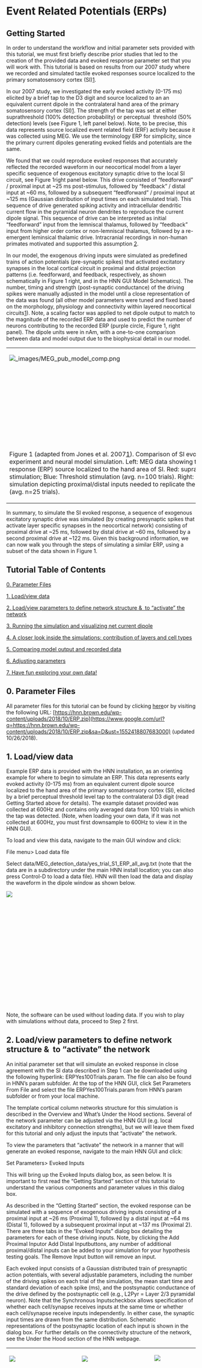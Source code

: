 
<div>

<span class="c18 c35"></span>

</div>

# <span class="c9 c18">Event Related Potentials (ERPs)</span>

<span class="c0"></span>

## <span class="c11">Getting Started</span><span class="c0"> </span>

<span class="c4">In order to understand the workflow and initial parameter sets provided with this tutorial, we must first briefly describe prior studies that led to the creation of the provided data and evoked response parameter set that you will work with. This tutorial is based on results from our 2007 study</span> <span class="c4">where we recorded and simulated tactile evoked responses source localized to the primary somatosensory cortex (SI)</span><span class="c4 c25">[1](https://www.google.com/url?q=https://paperpile.com/c/2dja22/RnG2&sa=D&ust=1552418807676000)</span><span class="c0">.  </span>

<span class="c0"></span>

<span class="c4">In</span> <span class="c4">our</span> <span class="c4">2007</span><span class="c4"> study</span><span class="c4">, we investigated the early evoked activity (0-175 ms) elicited by a brief tap to the D3 digit and source localized to an an equivalent current dipole in the contralateral hand area of the primary somatosensory cortex (SI)</span><span class="c4 c25">[1](https://www.google.com/url?q=https://paperpile.com/c/2dja22/RnG2&sa=D&ust=1552418807676000)</span><span class="c4">. The strength of the tap was set at either suprathreshold (100% detection probability) or perceptual  threshold (50% detection) levels (see</span> <span class="c9">Figure 1</span><span class="c0">, left panel below). Note, to be precise, this data represents source localized event related field (ERF) activity because it was collected using MEG. We use the terminology ERP for simplicity, since the primary current dipoles generating evoked fields and potentials are the same.</span>

<span class="c0"></span>

<span class="c4">We found that we could reproduce evoked responses that accurately reflected the recorded waveform in our neocortical model from a layer specific sequence of exogenous excitatory synaptic drive to the local SI circuit, see</span> <span class="c9">Figure 1</span><span class="c4">right panel below. This drive consisted of “feedforward” / proximal input at ~25 ms post-stimulus, followed by “feedback” / distal input at ~60 ms, followed by a subsequent “feedforward” / proximal input at ~125 ms (Gaussian distribution of input times on each simulated trial). This sequence of drive generated spiking activity and intracellular dendritic current flow in the pyramidal neuron dendrites to reproduce the current dipole signal. This sequence of drive can be interpreted as initial “feedforward” input from the lemniscal thalamus, followed by “feedback” input from higher order cortex or non-lemniscal thalamus, followed by a re-emergent leminsical thalamic drive. Intracranial recordings in non-human primates motivated and supported this assumption</span> <span class="c4 c25">[2](https://www.google.com/url?q=https://paperpile.com/c/2dja22/IAm7&sa=D&ust=1552418807677000)</span><span class="c0">.  </span>

<span class="c0"></span>

<span class="c4">In our model, the exogenous driving inputs were simulated as predefined trains of action potentials (pre-synaptic spikes) that activated excitatory synapses in the local cortical circuit in proximal and distal projection patterns (i.e. feedforward, and feedback, respectively, as shown schematically in</span> <span class="c9">Figure 1</span><span class="c4"> right, and in the HNN GUI Model Schematics). The number, timing and strength (post-synaptic conductance) of the driving spikes were manually adjusted in the model until a close representation of the data was found (all other model parameters were tuned and fixed based on the morphology, physiology and connectivity within layered neocortical circuits</span><span class="c4 c25">[1](https://www.google.com/url?q=https://paperpile.com/c/2dja22/RnG2&sa=D&ust=1552418807678000)</span><span class="c4">). Note, a scaling factor was applied to net dipole output to match to the magnitude of the recorded ERP data and used to predict the number of neurons contributing to the recorded ERP (purple circle,</span> <span class="c9">Figure 1</span><span class="c0">, right panel). The dipole units were in nAm, with a one-to-one comparison between data and model output due to the biophysical detail in our model.</span>

<span class="c0"></span>

<a id="t.7684f4301bfea171973b4588a5790ff9520ebaa9"></a><a id="t.0"></a>

<table class="c22">

<tbody>

<tr class="c23">

<td class="c32" colspan="1" rowspan="1">

<span style="overflow: hidden; display: inline-block; margin: 0.00px 0.00px; border: 0.00px solid #000000; transform: rotate(0.00rad) translateZ(0px); -webkit-transform: rotate(0.00rad) translateZ(0px); width: 624.00px; height: 216.00px;">![_images/MEG_pub_model_comp.png](images/image8.png)</span>

</td>

</tr>

<tr class="c23">

<td class="c32" colspan="1" rowspan="1">

<span class="c9 c20">Figure 1 (adapted from Jones et al. 2007</span><span class="c4 c20 c38">[1](https://www.google.com/url?q=https://paperpile.com/c/2dja22/RnG2&sa=D&ust=1552418807679000)</span><span class="c9 c20">). Comparison of SI evoked response in experiment and neural model simulation.</span><span class="c4 c20"> Left: MEG data showing tactile evoked response (ERP) source localized to the hand area of SI. Red: suprathreshold stimulation; Blue: Threshold stimulation (avg. n=100 trials). Right: Neural model simulation depicting proximal/distal inputs needed to replicate the ERP waveform (avg. n=25 trials).</span>

</td>

</tr>

</tbody>

</table>

<span class="c4 c20 c26"></span>

<span class="c4">In summary, to simulate the SI evoked response, a sequence of exogenous excitatory synaptic drive was simulated (by creating presynaptic spikes that activate layer specific synapses in the neocortical network) consisting of proximal drive at ~25 ms, followed by distal drive at ~60 ms, followed by a second proximal drive at ~122 ms.</span> <span class="c0">Given this background information, we can now walk you through the steps of simulating a similar ERP, using a subset of the data shown in Figure 1\.</span>

<span class="c0"></span>

## <span class="c9 c18">Tutorial Table of Contents</span>

<span class="c4 c7">[0\. Parameter Files](#h.rqn03d2ohjrl)</span>

<span class="c4 c7">[1\. Load/view data](#h.5qzo01dh8vq2)</span>

<span class="c4 c7">[2\. Load/view parameters to define network structure &  to “activate” the network](#h.hh51qt4xzonu)</span>

<span class="c4 c7">[3\. Running the simulation and visualizing net current dipole](#h.648kphqvweys)</span>

<span class="c4 c7">[4\. A closer look inside the simulations: contribution of layers and cell types](#h.ngu4sc4vflw0)</span>

<span class="c4 c7">[5\. Comparing model output and recorded data](#h.2etyrw72rxzt)</span>

<span class="c4 c7">[6\. Adjusting parameters](#h.t9wtw099ye6v)</span>

<span class="c4 c7">[7\. Have fun exploring your own data!](#h.xz4ew3g9mz6n)</span>

## <span class="c9 c18"></span>

## <span class="c9 c18">0\. Parameter Files</span>

<span class="c4">All parameter files for this tutorial can be found by clicking</span> <span class="c4 c7">[here](https://www.google.com/url?q=https://hnn.brown.edu/wp-content/uploads/2018/10/ERP.zip&sa=D&ust=1552418807682000)</span><span class="c4">or by visiting the following URL:</span> <span class="c4 c7">[https://hnn.brown.edu/wp-content/uploads/2018/10/ERP.zip](https://www.google.com/url?q=https://hnn.brown.edu/wp-content/uploads/2018/10/ERP.zip&sa=D&ust=1552418807683000)</span><span class="c4"> (updated 10/26/2018).</span>

## <span class="c9 c18"></span>

## <span class="c9 c18">1\. Load/view data</span>

<span class="c4">Example ERP data is provided with the HNN installation, as an orienting example for where to begin to simulate an ERP. This data represents early evoked activity (0-175 ms) from an equivalent current dipole source localized to the hand area of the primary somatosensory cortex (SI), elicited by a brief perceptual threshold level tap to the contralateral D3 digit (read</span> <span class="c9">Getting Started</span><span class="c0"> above for details). The example dataset provided was collected at 600Hz and contains only averaged data from 100 trials in which the tap was detected. (Note, when loading your own data, if it was not collected at 600Hz, you must first downsample to 600Hz to view it in the HNN GUI).</span>

<span class="c0"></span>

<span class="c0">To load and view this data, navigate to the main GUI window and click:</span>

<span class="c2">File menu</span><span class="c4">></span> <span class="c2">Load data file</span>

<span class="c0"></span>

<span class="c4">S</span><span class="c0">elect data/MEG_detection_data/yes_trial_S1_ERP_all_avg.txt (note that the data are in a subdirectory under the main HNN install location; you can also press Control-D to load a data file). HNN will then load the data and display the waveform in the dipole window as shown below.</span>

<span class="c0"></span>

<span style="overflow: hidden; display: inline-block; margin: 0.00px 0.00px; border: 0.00px solid #000000; transform: rotate(0.00rad) translateZ(0px); -webkit-transform: rotate(0.00rad) translateZ(0px); width: 345.50px; height: 305.63px;">![](images/image7.png)</span>

<span class="c0"></span>

<span class="c4">Note, the software can be used</span> <span class="c4 c20">without</span> <span class="c0">loading data. If you wish to play with simulations without data, proceed to Step 2 first.</span>

<span class="c0"></span>

## <span class="c9 c18">2\. Load/view parameters to define network structure &  to “activate” the network</span>

<span class="c4">An initial parameter set that will simulate an evoked response in close agreement with the SI data described in Step 1 can be downloaded using the following hyperlink:</span> <span class="c4">ERPYes100Trials.param</span><span class="c4">. The file can also be found in HNN’s param subfolder.</span> <span class="c4">At the top of the HNN GUI, click</span> <span class="c2">Set Parameters From File</span><span class="c0"> and select the file ERPYes100Trials.param from HNN’s param subfolder or from your local machine.</span>

<span class="c0"></span>

<span class="c4">The template cortical column networks structure for this simulation is described in the</span> <span class="c4">Overview and What’s Under the Hood sections</span><span class="c0">. Several of the network parameter can be adjusted via the HNN GUI (e.g. local excitatory and inhibitory connection strengths), but we will leave them fixed for this tutorial and only adjust the inputs that “activate” the network.</span>

<span class="c0"></span>

<span class="c0">To view the parameters that “activate” the network in a manner that will generate an evoked response, navigate to the main HNN GUI and click:</span>

<span class="c2">Set Parameters</span><span class="c4">></span> <span class="c0 c24">Evoked Inputs</span>

<span class="c0"></span>

<span class="c4">This will bring up the Evoked Inputs dialog box, as seen below.</span> <span class="c0">It is important to first read the “Getting Started” section of this tutorial to understand the various components and parameter values in this dialog box.</span>

<span class="c0"></span>

<span class="c4">As described in the “Getting Started” section, the evoked response can be simulated with a sequence of exogenous driving inputs consisting of a proximal input at ~26 ms (Proximal 1), followed by a distal input at ~64 ms (Distal 1), followed by a subsequent proximal input at ~137 ms (Proximal 2). There are three tabs in the “Evoked Inputs” dialog box detailing the parameters for each of these driving inputs. Note, by clicking the</span> <span class="c2">Add Proximal Input</span><span class="c4">or</span> <span class="c2">Add Distal Input</span><span class="c4">buttons, any number of additional proximal/distal inputs can be added to your simulation for your hypothesis testing goals. The</span> <span class="c2">Remove Input</span><span class="c0"> button will remove an input.</span>

<span class="c0"></span>

<span class="c4">Each evoked input consists of a Gaussian distributed train of presynaptic action potentials, with several adjustable parameters, including the number of the driving spikes on each trial of the simulation, the mean start time and standard deviation of each spike (ms), and the postsynaptic conductance of the drive defined by the postsynaptic cell (e.g., L2Pyr = Layer 2/3 pyramidal neuron). Note that the</span> <span class="c4 c20">Synchronous Inputs</span><span class="c4">checkbox allows specification of whether each cell/synapse receives inputs at the same time or whether each cell/synapse receive inputs independently. In either case, the synaptic input times are drawn from the same distribution. Schematic representations of the postsynaptic location of each input is shown in the dialog box. For further details on the connectivity structure of the network, see the</span> <span class="c4 c20">Under the Hood</span><span class="c0"> section of the HNN webpage.  </span>

<span class="c0"></span>

<a id="t.4ddb8f843d82ffd23098bf8aea89b4b1c103b929"></a><a id="t.1"></a>

<table class="c22">

<tbody>

<tr class="c17">

<td class="c1" colspan="1" rowspan="1">

<span style="overflow: hidden; display: inline-block; margin: 0.00px 0.00px; border: 0.00px solid #000000; transform: rotate(0.00rad) translateZ(0px); -webkit-transform: rotate(0.00rad) translateZ(0px); width: 177.03px; height: 403.53px;">![](images/image17.png)</span>

</td>

<td class="c1" colspan="1" rowspan="1">

<span style="overflow: hidden; display: inline-block; margin: 0.00px 0.00px; border: 0.00px solid #000000; transform: rotate(0.00rad) translateZ(0px); -webkit-transform: rotate(0.00rad) translateZ(0px); width: 177.03px; height: 403.53px;">![](images/image25.png)</span>

</td>

<td class="c1" colspan="1" rowspan="1">

<span style="overflow: hidden; display: inline-block; margin: 0.00px 0.00px; border: 0.00px solid #000000; transform: rotate(0.00rad) translateZ(0px); -webkit-transform: rotate(0.00rad) translateZ(0px); width: 178.50px; height: 406.89px;">![](images/image5.png)</span>

</td>

</tr>

</tbody>

</table>

<span class="c0"></span>

## <span class="c11">3\. Running the simulation and visualizing net current dipole</span>

<span class="c4">Now that we have an initial parameter set, we can run a series of simulations (100 trials) that</span> <span class="c4">will produce the output shown below. On each simulated trial, the timings of the evoked inputs (i.e., spikes) are chosen from a Gaussian distribution with mean and stdev (standard deviation) as defined in the “Evoked Inputs” dialog boxes. Histograms of each of the evoked inputs will be displayed at the top of the HNN GUI. In the figure below, the thin gray traces are dipole signals from individual trials while the thick black trace is the average ERP, with histograms of the proximal (red, evprox) and distal (green, evdist) driving spikes shown above. Arrows indicate the mean timing of the proximal and distal drive, and the directionality roughly describes the direction of the driven primary dipole currents. This figure also shows MEG data (red; loaded in Step 1) and the root-mean-squared-error comparison between data and model. You can remove the data from the figure by going to to the file menu and choose Clear Data File (</span><span class="c2">File</span><span class="c4">></span> <span class="c2">Clear Data File; or pres Control-C</span><span class="c0">).  </span>

<span class="c0"></span>

<span style="overflow: hidden; display: inline-block; margin: 0.00px 0.00px; border: 0.00px solid #000000; transform: rotate(0.00rad) translateZ(0px); -webkit-transform: rotate(0.00rad) translateZ(0px); width: 482.00px; height: 445.76px;">![](images/image20.png)</span>

<span class="c0"></span>

<span class="c4">To run this simulation, we’ll first change the simulation name (i.e., the name under which the simulated data will be saved), and reduce the number of trials for a faster simulation. In the “Set Parameters” dialog box, enter a new</span> <span class="c4 c20">descriptive</span><span class="c4">name for the simulation here; for example,</span> <span class="c4 c20">ERPYes2Trials</span><span class="c0">, as shown below.</span>

<span class="c0"></span>

<span style="overflow: hidden; display: inline-block; margin: 0.00px 0.00px; border: 0.00px solid #000000; transform: rotate(0.00rad) translateZ(0px); -webkit-transform: rotate(0.00rad) translateZ(0px); width: 162.67px; height: 190.58px;">![](images/image22.png)</span>

<span class="c0"></span>

<span class="c4">Next, press the</span> <span class="c2">Run</span><span class="c4"> </span><span class="c4">button in the “Set Parameters” dialog box, and a “Run Parameters” dialog box will open, with several adjustable parameters, as shown below. These parameters control the duration, integration time step, number of trials, and number of computer processing cores to run the simulation with.</span> <span class="c4 c20">Note: NumCores is the number of cores to parallelize the model, is automatically detected by HNN and may differ, depending on your hardware</span><span class="c9">.</span> <span class="c0">For a faster simulation, change  the number of trials from 100 to 2\.</span>

<span class="c0"></span>

<span style="overflow: hidden; display: inline-block; margin: 0.00px 0.00px; border: 0.00px solid #000000; transform: rotate(0.00rad) translateZ(0px); -webkit-transform: rotate(0.00rad) translateZ(0px); width: 193.33px; height: 145.69px;">![](images/image9.png)</span>

<span class="c9 c18"></span>

<span class="c4">Next, navigate to the main HNN GUI window, shown above, and press the</span> <span class="c2">Run Simulation</span><span class="c0">. This will start the simulation, which should take 1-2 minutes depending on your hardware.</span>

<span class="c0"></span>

<span style="overflow: hidden; display: inline-block; margin: 0.00px 0.00px; border: 0.00px solid #000000; transform: rotate(0.00rad) translateZ(0px); -webkit-transform: rotate(0.00rad) translateZ(0px); width: 486.00px; height: 429.92px;">![](images/image28.png)</span>

<span class="c0"></span>

<span class="c0">The above figure shows model output in a white window in the HNN GUI after running 2 trials. Here, the experimental data was removed from the window; to do this, navigate to the main GUI and select:</span>

<span class="c2">File</span><span class="c4">></span> <span class="c2">Clear data file</span>

<span class="c0"></span>

<span class="c4">The top two panels of the model output show histograms of input times from distal evoked inputs in green (</span><span class="c4 c20">evdist</span><span class="c4">) and proximal evoked inputs in red (</span><span class="c4 c20">evprox</span><span class="c0">).  The bottom panel shows the simulated dipole signals. The gray traces are from individual trials while the black trace is the average across trials.</span>

<span class="c0"></span>

<span class="c4">Importantly, note that a scaling factor of 3000.00 was multiplied by the net dipole produced by the model, as seen on the y-axis scale. This scaling factor can be adjusted to match the magnitude of the recorded data; the value of 3000 is the default value for the loaded parameter</span><span class="c4">set.</span> <span class="c4">To change this scaling factor, click on the</span> <span class="c2">Run</span><span class="c4">button on the main parameter dialog. Then click on the</span> <span class="c4">“</span><span class="c4">Analysis” tab</span> <span class="c0">and enter the desired scaling factor in the “Dipole Scaling” text box, as shown below.</span>

<span class="c0"></span>

<span style="overflow: hidden; display: inline-block; margin: 0.00px 0.00px; border: 0.00px solid #000000; transform: rotate(0.00rad) translateZ(0px); -webkit-transform: rotate(0.00rad) translateZ(0px); width: 262.50px; height: 197.81px;">![](images/image6.png)</span>

<span class="c0"></span>

<span class="c4">In this case, since the template model contains 200 pyramidal neurons (PNs), the simulation predicts that the number of cells that contribute to the signal is 600,000 (200 x 3000)</span><span class="c4"> PNs.</span>

<span class="c0"></span>

<span class="c4">Also note that in the ERP simulation shown, the raw dipole signal was smoothed using a Hamming filter using a window size of 30 milliseconds, in order to reduce</span> <span class="c4">noise</span> <span class="c0">in the ERP signal generated by this reduced network model. The level of smoothing can be changed through setting the value in the parameters by setting the Dipole Smooth Window (ms) in the Run/Analysis dialog box shown above.</span>

<span class="c4 c26 c20"></span>

<span class="c0">The longer the smoothing window, the more smoothing will occur. To turn off smoothing entirely, set the window size to 0\. Below, we provide an example of the same simulation with smoothing turned off entirely. Note the higher-frequency content compared to the ERP simulation with smoothing turned on.</span>

<span class="c0"></span>

<span class="c0">Also note that before running this simulation, we removed the prior simulation by pressing the “Remove Simulation” button at the bottom of the GUI while it was selected. Had we not done so, both simulation dipoles would be displayed (old simulation with dotted line, new simulation with solid line; see “Tour of the GUI” for more details on simulation control). In the remainder of the tutorial, before running a new simulation, we always remove the previously run simulation.</span>

<span class="c0"></span>

<span style="overflow: hidden; display: inline-block; margin: 0.00px 0.00px; border: 0.00px solid #000000; transform: rotate(0.00rad) translateZ(0px); -webkit-transform: rotate(0.00rad) translateZ(0px); width: 451.29px; height: 399.21px;">![](images/image3.png)</span>

<span class="c0"></span>

## <span class="c11">4\. A closer look inside the simulations: contribution of layers and cell types</span>

<span class="c4">One of the main advantages of simulating neocortical activity is that we can dive into the details of the simulation to investigate the contribution of different components in the network; e.g., layers, cell types,</span> <span class="c4 c20">etc</span><span class="c0">. HNN currently enables the viewing of the following:</span>

<span class="c0">(1) layer specific dipole activity</span>

<span class="c0">(2) spiking activity in each individual neuron population</span>

<span class="c0"></span>

### <span class="c9 c18">Viewing layer specific current dipoles</span>

<span class="c4">F</span><span class="c0">rom the main HNN GUI window, click:</span>

<span class="c2">View</span><span class="c4">></span> <span class="c0 c24">View Simulation Dipoles</span>

<span class="c0"></span>

<span class="c0">This will allow the user to view the dipole signal contributions from individual layers. The following window will appear (first reload the ERPYes2Trials.param simulation, that was run above, into HNN).</span>

<span class="c0"></span>

<span style="overflow: hidden; display: inline-block; margin: 0.00px 0.00px; border: 0.00px solid #000000; transform: rotate(0.00rad) translateZ(0px); -webkit-transform: rotate(0.00rad) translateZ(0px); width: 400.00px; height: 437.55px;">![](images/image14.png)</span>

<span class="c0"></span>

<span class="c0">This window shows the dipole contributions from Layer 2/3 (top), Layer 5 (middle), and the aggregate (bottom). Note the different features in Layer 2/3 vs Layer 5 dipole signals, allowing you to tease apart how the different cortical layers contribute to different net waveform features. In this figure, the gray traces are from individual trials (n=2), and the white trace is the average across trials. The same dipole scaling factor is applied (3000.0).</span>

<span class="c0"></span>

<span class="c4">The bottom drop-down menu, which currently has “Show All Trials” selected, allows you to change the view to show the dipole signals from an individual trial. You can also save the image using the standard matplotlib menu at the top (see</span> <span class="c4 c7">[https://matplotlib.org/](https://www.google.com/url?q=https://matplotlib.org/&sa=D&ust=1552418807697000)</span><span class="c0"> for more information).</span>

<span class="c0"></span>

### <span class="c9 c18">Viewing network spiking activity</span>

<span class="c0">To view the spiking activity generated by different neuronal populations in the network, navigate to the main GUI window and select:</span>

<span class="c2">View</span><span class="c4">></span> <span class="c0 c24">View Simulation Spiking Activity</span>

<span class="c0"></span>

<span class="c0">The following window will appear.</span>

<span class="c0"></span>

<span style="overflow: hidden; display: inline-block; margin: 0.00px 0.00px; border: 0.00px solid #000000; transform: rotate(0.00rad) translateZ(0px); -webkit-transform: rotate(0.00rad) translateZ(0px); width: 453.66px; height: 477.09px;">![](images/image12.png)</span>

<span class="c0"></span>

<span class="c4">This window shows the spiking activity produced in each population in response to the evoked inputs. The top two panels show histograms of distal evoked inputs (green) and proximal evoked inputs (red) provided to the neurons. The large third panel shows a raster plot of the spiking activity generated by the individual neurons, with different populations in different colors as labeled  (x-axis: time in ms; y-axis: neuron identifier). The neuron identifiers are arranged vertically by layer, with top representing supragranular layers and the bottom representing the infragranular layers. Individual neuron types are drawn in the different colors shown in the legend. The dotted lines in the bottom panel show a time-series of summed activity per population (these use the same color code as the individual spikes; you can turn these lines off or on by selecting</span> <span class="c2">View</span><span class="c4">></span> <span class="c2">Toggle Histograms</span><span class="c0">). The initial view shows the aggregate spiking activity across trials. To see spiking activity generated by a single trial, select the trial number using the combination box at the bottom of the window. This spike viewer window also provides the standard save/navigation functionality through the matplotlib control at the top.</span>

<span class="c0"></span>

### <span class="c9 c18">Viewing ERP Spectrograms</span>

<span class="c4">HNN allows you to generate a time-frequency representation of ERP dipole signals. In order to do so, access the</span> <span class="c4">Run</span><span class="c4">parameters by selecting</span> <span class="c2">Run</span><span class="c4"> and clicking on the “</span><span class="c4">Analysis”</span><span class="c4">tab. Then set the</span> <span class="c4 c20">Save spectral data</span><span class="c0"> value to 1\.</span>

<span class="c0"></span>

<span class="c4">Running an ERP simulation will now display the wavelet time-frequency representation of the ERP dipole signal as shown in the figure below. Note that when running multiple trials, the average of individual wavelet transforms is shown, rather than performing the wavelet transform on the average dipole signal.</span> <span class="c4">Also note that in the simulation below, the evoked inputs were shifted forward 50 ms in time, because the wavelet analysis cuts off the first 50 ms of the dipole signal to avoid edge artifacts.</span><span class="c0"> Finally, note that the previous simulation was removed before running this new simulation.</span>

<span class="c0"></span>

<span style="overflow: hidden; display: inline-block; margin: 0.00px 0.00px; border: 0.00px solid #000000; transform: rotate(0.00rad) translateZ(0px); -webkit-transform: rotate(0.00rad) translateZ(0px); width: 430.50px; height: 380.83px;">![](images/image13.png)</span>

<span class="c0"></span>

## <span class="c9 c18">5\. Comparing model output and recorded data</span>

<span class="c4">When data are loaded into HNN and a simulation is run, the software automatically calculates and plots root-mean-squared-error (RMSE) between the average simulation ERP waveform and the waveform loaded. An example of this is shown in the figure below for the two trial simulation described in Step 4\. To create this figure, follow Step 1 to load the yes_trial_S1_ERP_all_avg.txt data file (</span><span class="c2">File</span><span class="c4">></span> <span class="c2">Load data file</span><span class="c4">and select data/MEG_detection_data/yes_trial_S1_ERP_all_avg.txt). HNN will load the data and display the waveform in the dipole window as shown with a</span> <span class="c4">blue</span><span class="c0"> dotted line below. (Note, when loading your own data, if it was not collected at 600 Hz, you must first downsample to 600 Hz to view it in the HNN GUI).</span>

<span class="c0"></span>

<span style="overflow: hidden; display: inline-block; margin: 0.00px 0.00px; border: 0.00px solid #000000; transform: rotate(0.00rad) translateZ(0px); -webkit-transform: rotate(0.00rad) translateZ(0px); width: 460.76px; height: 407.59px;">![](images/image10.png)</span>

<span class="c0"></span>

<span class="c4">HNN will also calculate the root-mean-squared-error (RMSE) between the average simulation simulated ERP waveform (black trace, n=2 trials ) and the waveform loaded from the .txt file. As seen in the figure, the RMSE=5.37 in this case. Notice that when we simulated more trials (n=100), as shown in the figure</span> <span class="c4">in Step</span> <span class="c4">3, the RMSE between the data and the simulated average ERP was slightly higher (RMSE=5.57).</span> <span class="c4">Depending on the number of trials you run, and adjustments to the parameter values, you may be able to reduce the RMSE.</span>

<span class="c0"></span>

## <span class="c9 c18">6\. Adjusting parameters</span>

<span class="c4">Parameter a</span><span class="c4">djustments will be key to developing and testing hypotheses on the circuit origin of your own ERP data. HNN is designed so that many of parameters in the model can be adjusted from the GUI</span> <span class="c4">(see Tour of the GUI)</span><span class="c0">. Here, we’ll walk through examples of how to adjust several “Evoked Input” parameters to investigate how they impact the evoked response.</span>

<span class="c0"></span>

### <span class="c9">6.1 Changing the synchrony of the evoked inputs</span>

<span class="c4">In the example evoked response simulation described in Step 3, the time that each exogenous driving spike was provided to each cell in the local network was chosen independently from a Gaussian distribution, for both the proximal and distal inputs; this variability in timing created variability in the response of each cell in the network. Asynchronous exogenous drive is the default configuration in HNN. HNN also provides the capability to provide exogenous driving inputs to all cells in the network synchronously (0ms lag); t</span><span class="c0">his will reduce variability in timing of evoked inputs, producing a stronger response, and may or may not provide a better fit to the data.  </span>

<span class="c0"></span>

<span class="c4">To change the evoked inputs to contact the cells in network synchronously, first change the simulation name to,</span> <span class="c4 c20">e.g.,</span><span class="c4">ERPYes2TrialsSync in the main</span> <span class="c2">Set Parameters</span><span class="c0"> window. This will save the simulation data to a file with this new name. If you don’t still have the “Evoked Inputs” dialog window open, click:</span>

<span class="c4">        </span><span class="c2">Set Parameters</span><span class="c4">></span> <span class="c0 c24">Evoked Inputs</span>

<span class="c0"></span>

<span class="c4">Click the “</span><span class="c4">Synchronous Inputs”</span><span class="c4">checkbox, then press the</span> <span class="c2">Start Simulation</span><span class="c0"> button in the main HNN GUI.</span>

<span class="c0"></span>

<span style="overflow: hidden; display: inline-block; margin: 0.00px 0.00px; border: 0.00px solid #000000; transform: rotate(0.00rad) translateZ(0px); -webkit-transform: rotate(0.00rad) translateZ(0px); width: 180.53px; height: 411.51px;">![](images/image19.png)</span>

<span class="c0"></span>

<span class="c0">After the simulation has completed, you’ll see the following output. Although the model replicates some gross features of the experimental data, the fit to the data is now substantially worse (RMSE=16.25). Notice also that there is significantly lower variability of the input times in the green/red histograms at the top of the figure (compare to evoked response inputs shown in Step 5), predicting (in this case) the evoked responses are more likely to be non-synchronous. Remember, however, that this simulation is only based on two trials.</span>

<span class="c0"></span>

<span style="overflow: hidden; display: inline-block; margin: 0.00px 0.00px; border: 0.00px solid #000000; transform: rotate(0.00rad) translateZ(0px); -webkit-transform: rotate(0.00rad) translateZ(0px); width: 475.75px; height: 420.86px;">![](images/image11.png)</span>

<span class="c0"></span>

<span class="c0">If you’re adventurous and have some time, try running the same parameters with 100 trials. Doing so will reduce the RMSE as shown in the image below (RMSE=13.92). Notice also the change in the histograms of driving spikes.</span>

<span class="c0"></span>

<span style="overflow: hidden; display: inline-block; margin: 0.00px 0.00px; border: 0.00px solid #000000; transform: rotate(0.00rad) translateZ(0px); -webkit-transform: rotate(0.00rad) translateZ(0px); width: 480.00px; height: 424.62px;">![](images/image26.png)</span>

<span class="c0"></span>

### <span class="c9 c18">6.1.1 Exercises for further exploration</span>

*   <span class="c0">Try adjusting the duration and strength of the distal drive; how does this affect the simulation?</span>
*   <span class="c0">View the evoked responses for different values of the scaling parameter set with “Dipole Scaling” in the Run/Analysis dialog box; how does this affect the simulation?</span>
*   <span class="c0">View the evoked responses for different values of the smoothing parameter set with Dipole Smooth Window (ms) in the Run/Analysis dialog box; how does this affect the simulation?</span>

### <span class="c9 c18"></span>

### <span class="c9">6.2 Changing the timing and strength (post-synaptic conductance) of the evoked inputs</span>

<span class="c4">For this part of the tutorial, we’ll load a different experimental data set into the GUI, at first keeping the simulated data from step 6.1\. The new experimental data represents the evoked response from</span> <span class="c4 c20">non-detected</span><span class="c4"> threshold level stimuli in the experiment described in the “Getting Started” section above</span><span class="c4 c25">[1](https://www.google.com/url?q=https://paperpile.com/c/2dja22/RnG2&sa=D&ust=1552418807707000)</span><span class="c0">.</span>

<span class="c0"></span>

<span class="c4">First, let’s clear the MEG data from the</span> <span class="c4 c20">detected</span><span class="c4">threshold level stimuli. To do this, click</span> <span class="c2">File</span><span class="c4">></span> <span class="c2">Clear data file</span><span class="c0"> from the main GUI window (or press Control-C).</span>

<span class="c0"></span>

<span class="c4">Next, load the data from the</span> <span class="c4 c20">non-detected</span><span class="c4">trials. Go to</span> <span class="c2">File</span><span class="c4">></span> <span class="c2">Load data file</span><span class="c4"> (or press Control-D) and select data/MEG_detection_data/</span><span class="c4">no_trial_S1_ERP_all_avg</span><span class="c0">.txt. Notice that the timing and magnitude of the peaks in this new data set (the purple dashed curve in the below figure) are different than for the evoked responses that were detected (shown in red curve in Step 6.1).</span>

<span class="c0"></span>

<span class="c0">HNN will automatically recalculate the model fit to the data (i.e, the RMSE between the average model response and the loaded data) based on the prior simulations (Step 6.1), showing that the previously used parameter set gave a poor fit to the new data (RMSE=22.73).</span>

<span class="c0"></span>

<span style="overflow: hidden; display: inline-block; margin: 0.00px 0.00px; border: 0.00px solid #000000; transform: rotate(0.00rad) translateZ(0px); -webkit-transform: rotate(0.00rad) translateZ(0px); width: 468.83px; height: 414.73px;">![](images/image21.png)</span>

<span class="c0"></span>

<span class="c0">In this case, the magnitudes of the peaks in the model are larger than the data, and the timing of the peaks is faster.</span>

<span class="c0"></span>

<span class="c4 c20">Hypothesis testing</span><span class="c4">:</span> <span class="c4">Logical</span><span class="c9"> </span><span class="c4">hypotheses to test</span><span class="c0"> to account for these differences would be (1) a decrease in the strength of the inputs that create the evoked response, and (2) delaying the arrival time of these inputs to the network. The former hypothesis is likely to decrease the magnitude of the peaks, and the latter to delay their timing, hence creating a better fit to the data.</span>

<span class="c0"></span>

<span class="c4">To test these hypotheses, we’ll adjust the parameters as described. For simplicity, we have created a param file, which can be loaded into the GUI, that accounts for such changes and accurately reproduces the new data. Load the</span> <span class="c4">ERPNo100Trials.param</span><span class="c4">file values by clicking</span> <span class="c2">Set Parameters From File</span><span class="c4"> and selecting the file from HNN’s param subfolder or your local machine. To view the new parameters, click:</span>

<span class="c2">Set Parameters</span><span class="c4">></span> <span class="c0 c24">Evoked Inputs</span>

<span class="c0"></span>

<span class="c0">You should see the new values, as displayed in the dialog boxes below.</span>

<span class="c0"></span>

<a id="t.4ddb8f843d82ffd23098bf8aea89b4b1c103b929"></a><a id="t.2"></a>

<table class="c22">

<tbody>

<tr class="c17">

<td class="c33" colspan="1" rowspan="1">

<span style="overflow: hidden; display: inline-block; margin: 0.00px 0.00px; border: 0.00px solid #000000; transform: rotate(0.00rad) translateZ(0px); -webkit-transform: rotate(0.00rad) translateZ(0px); width: 180.09px; height: 410.51px;">![](images/image18.png)</span>

</td>

<td class="c33" colspan="1" rowspan="1">

<span style="overflow: hidden; display: inline-block; margin: 0.00px 0.00px; border: 0.00px solid #000000; transform: rotate(0.00rad) translateZ(0px); -webkit-transform: rotate(0.00rad) translateZ(0px); width: 180.53px; height: 411.51px;">![](images/image24.png)</span>

</td>

<td class="c33" colspan="1" rowspan="1">

<span style="overflow: hidden; display: inline-block; margin: 0.00px 0.00px; border: 0.00px solid #000000; transform: rotate(0.00rad) translateZ(0px); -webkit-transform: rotate(0.00rad) translateZ(0px); width: 180.53px; height: 411.51px;">![](images/image16.png)</span>

</td>

</tr>

</tbody>

</table>

<span class="c0"></span>

<span class="c4">Notice that the weights (post-synaptic conductances) of the evoked inputs to pyramidal neurons, relative to interneurons in a given layer, are generally smaller than they were in the simulations in Step 6.1 and in prior steps. Also, the mean input times are greater for all inputs, and the variances has increased for the Proximal 2 input.</span>

<span class="c0"></span>

<span class="c4">To run the simulation, let’s reduce the number of trials to 2 (in the “Run” dialog box, see Step 4 above) for speed, change the simulation name (in the “Set Parameters” dialog box), and see how well the data fits after running the simulation (with the</span> <span class="c2">Start Simulation</span><span class="c0"> button on the main GUI).</span>

<span class="c0"></span>

<span class="c0">Simulation results after running 2 trials in the model with the new parameters (non-detection parameters) are shown in the figure below.</span>

<span class="c0"></span>

<span style="overflow: hidden; display: inline-block; margin: 0.00px 0.00px; border: 0.00px solid #000000; transform: rotate(0.00rad) translateZ(0px); -webkit-transform: rotate(0.00rad) translateZ(0px); width: 465.37px; height: 411.67px;">![](images/image1.png)</span>

<span class="c0"></span>

<span class="c0">For this new parameter set, there is now a better fit to the experimental data (RMSE=6.86). One interpretation of these results is that on non-detected trials (data are in Step 6.2), the feedback (distal 1) and late-feedforward (proximal 2) inputs to the network are more delayed, less synchronous, and overall weaker than on detected trials (see Step 6.1 and above).</span>

<span class="c0"></span>

### <span class="c18 c42">6.2.1 Simulating the Suprathreshold response</span>

<span class="c0"></span>

<span class="c4">For this part of the tutorial, we’ll load a different experimental data set into the GUI, at first keeping the simulated data from step 6.1\. The new experimental data represents the evoked response from</span> <span class="c4 c20">suprathreshold</span> <span class="c4">level</span> <span class="c4">stimuli in the experiment described in the “Getting Started” section above</span><span class="c4 c38">[1](https://www.google.com/url?q=https://paperpile.com/c/2dja22/RnG2&sa=D&ust=1552418807715000)</span><span class="c0">.</span>

<span class="c0"></span>

<span class="c4">First, let’s clear any MEG and simulation data currently loaded. To do this, click</span> <span class="c2">Edit</span><span class="c4">></span> <span class="c2">Clear canvas</span><span class="c0"> from the main GUI window (or press Control-X).</span>

<span class="c0"></span>

<span class="c4">Now, load the data from the</span> <span class="c4 c20">threshold-level detected</span><span class="c4">trials. Go to</span> <span class="c2">File</span><span class="c4">></span> <span class="c2">Load data file</span><span class="c4"> (or press Control-D) and select data/MEG_detection_data/yes</span><span class="c4">_trial_S1_ERP_all_avg</span><span class="c4">.txt. Next, load the data from the new supra</span><span class="c4 c20">threshold-level detected</span><span class="c4">trials. Go to</span> <span class="c2">File</span><span class="c4">></span> <span class="c2">Load data file</span><span class="c4"> (or press Control-D) and select data/MEG_detection_data/</span><span class="c4 c20">S1_SupraT.txt</span><span class="c0">. Notice that the two waveforms displayed have substantially different features, including altered timing, amplitude, and sharpness of the peaks in this new data set.</span>

<span class="c0"></span>

<span style="overflow: hidden; display: inline-block; margin: 0.00px 0.00px; border: 0.00px solid #000000; transform: rotate(0.00rad) translateZ(0px); -webkit-transform: rotate(0.00rad) translateZ(0px); width: 410.90px; height: 361.62px;">![](images/image15.png)</span>

<span class="c0"></span>

<span class="c4">Next, load the threshold-level parameters into HNN. At the top of the HNN GUI, click</span> <span class="c2">Set Parameters From File</span><span class="c0"> and select the file default.param from HNN’s param subfolder from your local machine.</span>

<span class="c0"></span>

<span style="overflow: hidden; display: inline-block; margin: 0.00px 0.00px; border: 0.00px solid #000000; transform: rotate(0.00rad) translateZ(0px); -webkit-transform: rotate(0.00rad) translateZ(0px); width: 421.60px; height: 370.50px;">![](images/image4.png)</span>

<span class="c0"></span>

<span class="c0">HNN will automatically calculate the model fit to both datasets loaded (i.e, the RMSE between the average model response and the loaded data) based on the default simulation, showing that the threshold level parameter set (default.param) gives a poor fit to the new data (Dark blue trace with RMSE=33.01).</span>

<span class="c0"></span>

<span class="c4 c20">Hypothesis testing</span><span class="c4">: Logical</span><span class="c9"> </span><span class="c0">hypotheses to test to account for these differences would be (1) an increase in the strength of the inputs that create the evoked response, and (2) reducing the delay in the arrival time of the inputs to the network. The former hypothesis is likely to increase the magnitude of the peaks, and the latter to cause them to occur earlier, creating a better fit to the data.</span>

<span class="c0"></span>

<span class="c4">To test these hypotheses, we’ll adjust the parameters as described. For simplicity, we have created a param file, which can be loaded into the GUI, that accounts for such changes and accurately reproduces the new data. Load the ERPYesSupraT.param file values by clicking</span> <span class="c2">Set Parameters From File</span><span class="c4"> and selecting the file from HNN’s param subfolder on your local machine. To view the new parameters, click:</span>

<span class="c2">Set Parameters</span><span class="c4">></span> <span class="c0 c24">Evoked Inputs</span>

<span class="c0"></span>

<span class="c4">You should see the new values, as displayed in the dialog boxes below.</span>

<span class="c0"></span>

<a id="t.4ddb8f843d82ffd23098bf8aea89b4b1c103b929"></a><a id="t.3"></a>

<table class="c39">

<tbody>

<tr class="c23">

<td class="c16" colspan="1" rowspan="1">

<span style="overflow: hidden; display: inline-block; margin: 0.00px 0.00px; border: 0.00px solid #000000; transform: rotate(0.00rad) translateZ(0px); -webkit-transform: rotate(0.00rad) translateZ(0px); width: 208.77px; height: 406.10px;">![](images/image2.png)</span>

</td>

<td class="c16" colspan="1" rowspan="1">

<span style="overflow: hidden; display: inline-block; margin: 0.00px 0.00px; border: 0.00px solid #000000; transform: rotate(0.00rad) translateZ(0px); -webkit-transform: rotate(0.00rad) translateZ(0px); width: 209.74px; height: 408.00px;">![](images/image23.png)</span>

</td>

<td class="c16" colspan="1" rowspan="1">

<span style="overflow: hidden; display: inline-block; margin: 0.00px 0.00px; border: 0.00px solid #000000; transform: rotate(0.00rad) translateZ(0px); -webkit-transform: rotate(0.00rad) translateZ(0px); width: 212.24px; height: 412.85px;">![](images/image27.png)</span>

</td>

</tr>

</tbody>

</table>

<span class="c0"></span>

<span class="c4">Next, let’s run the simulation with the</span> <span class="c2">Start Simulation</span><span class="c0"> button on the main GUI.</span>

<span class="c0"></span>

<span class="c0">Simulation results after running the model with the new parameters (supra-threshold detection parameters) are shown in the figure below.</span>

<span class="c0"></span>

<span style="overflow: hidden; display: inline-block; margin: 0.00px 0.00px; border: 0.00px solid #000000; transform: rotate(0.00rad) translateZ(0px); -webkit-transform: rotate(0.00rad) translateZ(0px); width: 507.70px; height: 446.70px;">![](images/image29.png)</span>

<span class="c0"></span>

<span class="c0">Let’s take a look at the output. First, note that the previous threshold-level simulation was not removed (dipole drawn with dotted black line), to allow comparison to the new supra-threshold simulation (dipole drawn with solid black line). For the new suprathreshold detection parameter set, there is now a better fit to the experimental data (RMSE=16.58), with all major waveform features in the experiment and simulation in agreement. One interpretation of these results is that on supra-threshold detected trials, both the feedforward and feedback inputs stronger and both early and late feedforward inputs arrive substantially earlier. Overall stronger inputs, then promotes tactile detection.</span>

<span class="c0"></span>

### <span class="c9 c18">6.2.2 Exercises for further exploration</span>

*   <span class="c0">Run 5 trials to see if the RMSE in the examples above is reduced. Can you adjust the parameters to reduce the RMSE?</span>
*   <span class="c0">Try running the simulation for longer and adding an additional proximal or distal drive; how does this affect the simulation?</span>

<span class="c0"></span>

## <span class="c11">7</span><span class="c9 c18">. Have fun exploring your own data!</span>

<span class="c0">Follow steps 1-6 above using your data and parameter adjustments based on your own hypotheses.  </span>

<span class="c0"></span>

<span class="c9 c18">References</span>

<span class="c4 c28">1.        </span><span class="c4 c27">[Jones, S. R., Pritchett, D. L., Stufflebeam, S. M., Hämäläinen, M. & Moore, C. I. Neural correlates of tactile detection: a combined magnetoencephalography and biophysically based computational modeling study.](https://www.google.com/url?q=http://paperpile.com/b/2dja22/RnG2&sa=D&ust=1552418807723000) </span><span class="c4 c20 c30">[J. Neurosci.](https://www.google.com/url?q=http://paperpile.com/b/2dja22/RnG2&sa=D&ust=1552418807723000)</span><span class="c4 c27">[ ](https://www.google.com/url?q=http://paperpile.com/b/2dja22/RnG2&sa=D&ust=1552418807724000)</span><span class="c9 c27">[27,](https://www.google.com/url?q=http://paperpile.com/b/2dja22/RnG2&sa=D&ust=1552418807724000)</span><span class="c4 c27">[ 10751–10764 (2007).](https://www.google.com/url?q=http://paperpile.com/b/2dja22/RnG2&sa=D&ust=1552418807724000)</span>

<span class="c4 c28">2.        </span><span class="c4 c27">[Cauller, L. J. & Kulics, A. T. The neural basis of the behaviorally relevant N1 component of the somatosensory-evoked potential in SI cortex of awake monkeys: evidence that backward cortical projections signal conscious touch sensation.](https://www.google.com/url?q=http://paperpile.com/b/2dja22/IAm7&sa=D&ust=1552418807725000) </span><span class="c4 c20 c30">[Exp. Brain Res.](https://www.google.com/url?q=http://paperpile.com/b/2dja22/IAm7&sa=D&ust=1552418807725000)</span><span class="c4 c27">[ ](https://www.google.com/url?q=http://paperpile.com/b/2dja22/IAm7&sa=D&ust=1552418807725000)</span><span class="c9 c27">[84,](https://www.google.com/url?q=http://paperpile.com/b/2dja22/IAm7&sa=D&ust=1552418807725000)</span><span class="c4 c27">[ 607–619 (1991).](https://www.google.com/url?q=http://paperpile.com/b/2dja22/IAm7&sa=D&ust=1552418807726000)</span>

<span class="c0">At the top of the HNN GUI, click Set Parameters From File and select the file ERPYes100Trials.param from HNN’s param subfolder or from your local machine.</span>


```python

```
